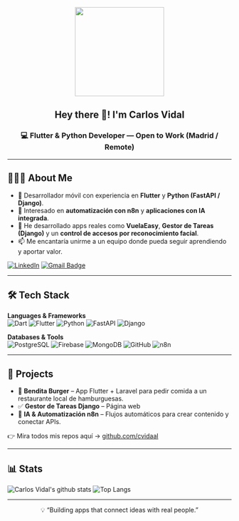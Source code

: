 <p align="center">
  <img src="https://github.com/thompsonemerson/thompsonemerson/raw/master/cover-thompson.png" height="200"/>
</p>

<h2 align="center">Hey there 👋! I'm <strong>Carlos Vidal</strong></h2>
<h3 align="center">💻 Flutter & Python Developer — Open to Work (Madrid / Remote)</h3>

---

## 👨🏻‍💻 About Me  

- 🚀 Desarrollador móvil con experiencia en **Flutter** y **Python (FastAPI / Django)**.  
- 🤖 Interesado en **automatización con n8n** y **aplicaciones con IA integrada**.  
- 🧱 He desarrollado apps reales como **VuelaEasy**, **Gestor de Tareas (Django)** y un **control de accesos por reconocimiento facial**.  
- 📫 Me encantaría unirme a un equipo donde pueda seguir aprendiendo y aportar valor.  

[![LinkedIn](https://img.shields.io/badge/-Carlos%20Vidal-blue?style=plastic&logo=linkedin&logoColor=white&link=https://www.linkedin.com/in/cvidaal)](https://www.linkedin.com/in/carlosvidaldev)
[![Gmail Badge](https://img.shields.io/badge/-cvidaal.dev@gmail.com-c14438?style=flat-square&logo=Gmail&logoColor=white&link=mailto:cvidaal.dev@gmail.com)](mailto:cvidaal.dev@gmail.com)

---

## 🛠 Tech Stack  

**Languages & Frameworks**  
![Dart](https://img.shields.io/badge/-Dart-333333?style=flat&logo=dart)
![Flutter](https://img.shields.io/badge/-Flutter-333333?style=flat&logo=flutter)
![Python](https://img.shields.io/badge/-Python-333333?style=flat&logo=python)
![FastAPI](https://img.shields.io/badge/-FastAPI-333333?style=flat&logo=fastapi)
![Django](https://img.shields.io/badge/-Django-333333?style=flat&logo=django)

**Databases & Tools**  
![PostgreSQL](https://img.shields.io/badge/-PostgreSQL-333333?style=flat&logo=postgresql)
![Firebase](https://img.shields.io/badge/-Firebase-333333?style=flat&logo=firebase)
![MongoDB](https://img.shields.io/badge/-MongoDB-333333?style=flat&logo=mongodb)
![GitHub](https://img.shields.io/badge/-GitHub-333333?style=flat&logo=github)
![n8n](https://img.shields.io/badge/-n8n-333333?style=flat&logo=n8n)

---

## 📱 Projects  

- 🍔 **Bendita Burger** – App Flutter + Laravel para pedir comida a un restaurante local de hamburguesas.  
- ✅ **Gestor de Tareas Django** – Página web   
- 🧠 **IA & Automatización n8n** – Flujos automáticos para crear contenido y conectar APIs.  

👉 Mira todos mis repos aquí → [github.com/cvidaal](https://github.com/cvidaal)

---

## 📊 Stats  

![Carlos Vidal's github stats](https://github-readme-stats.vercel.app/api?username=cvidaal&show_icons=true&theme=default&line_height=24)
![Top Langs](https://github-readme-stats.vercel.app/api/top-langs/?username=cvidaal&layout=compact&theme=default)

---

<p align="center">💡 “Building apps that connect ideas with real people.”</p>
